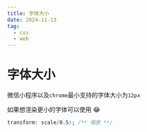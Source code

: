 ```yaml
---
title: 字体大小
date: 2024-11-13
tag:
  - css
  - web
---
```


# 字体大小

微信小程序以及`chrome`最小支持的字体大小为`12px`

如果想渲染更小的字体可以使用 :joy:

```css
transform: scale(0.5); /** 缩放 **/
```
